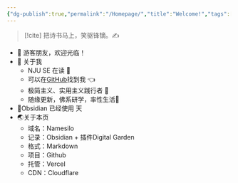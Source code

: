 ```yaml
---
{"dg-publish":true,"permalink":"/Homepage/","title":"Welcome!","tags":["home","gardenEntry"],"noteIcon":"1","created":"2023-04-18T13:20:23.720+08:00","updated":"2023-04-19T22:25:18.787+08:00"}
---
```



> [!cite] 把诗书马上，笑驱锋镝。✍️

- 👋 游客朋友，欢迎光临！
- 🤔 关于我
  - NJU SE 在读 📖
  - 可以在[GitHub](https://github.com/XR-Y)找到我 👈
  - 极简主义、实用主义践行者 🙌
  - 随缘更新，佛系研学，率性生活🎉
- 📅Obsidian 已经使用  天
- 🌏关于本页
	- 域名：Namesilo
	- 记录：Obsidian + 插件Digital Garden
	- 格式：Markdown
	- 项目：Github
	- 托管：Vercel
	- CDN：Cloudflare